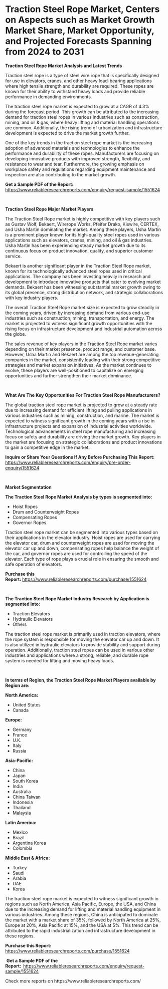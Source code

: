 <p><h1>Traction Steel Rope Market, Centers on Aspects such as Market Growth Market Share, Market Opportunity, and Projected Forecasts Spanning from 2024 to 2031</h1></p><p><strong>Traction Steel Rope Market Analysis and Latest Trends</strong></p>
<p><p>Traction steel rope is a type of steel wire rope that is specifically designed for use in elevators, cranes, and other heavy load-bearing applications where high tensile strength and durability are required. These ropes are known for their ability to withstand heavy loads and provide reliable performance in demanding environments.</p><p>The traction steel rope market is expected to grow at a CAGR of 4.3% during the forecast period. This growth can be attributed to the increasing demand for traction steel ropes in various industries such as construction, mining, and oil & gas, where heavy lifting and material handling operations are common. Additionally, the rising trend of urbanization and infrastructure development is expected to drive the market growth further.</p><p>One of the key trends in the traction steel rope market is the increasing adoption of advanced materials and technologies to enhance the performance and durability of these ropes. Manufacturers are focusing on developing innovative products with improved strength, flexibility, and resistance to wear and tear. Furthermore, the growing emphasis on workplace safety and regulations regarding equipment maintenance and inspection are also contributing to the market growth.</p></p>
<p><strong>Get a Sample PDF of the Report:&nbsp;</strong> <a href="https://www.reliableresearchreports.com/enquiry/request-sample/1551624">https://www.reliableresearchreports.com/enquiry/request-sample/1551624</a></p>
<p>&nbsp;</p>
<p><strong>Traction Steel Rope Major Market Players</strong></p>
<p><p>The Traction Steel Rope market is highly competitive with key players such as Gustav Wolf, Bekaert, Wirerope Works, Pfeifer Drako, Kiswire, CERTEX, and Usha Martin dominating the market. Among these players, Usha Martin is a prominent player known for its high-quality steel ropes used in various applications such as elevators, cranes, mining, and oil & gas industries. Usha Martin has been experiencing steady market growth due to its continuous focus on product innovation, quality, and superior customer service.</p><p>Bekaert is another significant player in the Traction Steel Rope market, known for its technologically advanced steel ropes used in critical applications. The company has been investing heavily in research and development to introduce innovative products that cater to evolving market demands. Bekaert has been witnessing substantial market growth owing to its global presence, strong distribution network, and strategic collaborations with key industry players.</p><p>The overall Traction Steel Rope market size is expected to grow steadily in the coming years, driven by increasing demand from various end-use industries such as construction, mining, transportation, and energy. The market is projected to witness significant growth opportunities with the rising focus on infrastructure development and industrial automation across the globe.</p><p>The sales revenue of key players in the Traction Steel Rope market varies depending on their market presence, product range, and customer base. However, Usha Martin and Bekaert are among the top revenue-generating companies in the market, consistently leading with their strong competitive strategies and market expansion initiatives. As the market continues to evolve, these players are well-positioned to capitalize on emerging opportunities and further strengthen their market dominance.</p></p>
<p>&nbsp;</p>
<p><strong>What Are The Key Opportunities For Traction Steel Rope Manufacturers?</strong></p>
<p><p>The global traction steel rope market is projected to grow at a steady rate due to increasing demand for efficient lifting and pulling applications in various industries such as mining, construction, and marine. The market is expected to witness significant growth in the coming years with a rise in infrastructure projects and expansion of industrial activities worldwide. Technological advancements in steel rope manufacturing and increasing focus on safety and durability are driving the market growth. Key players in the market are focusing on strategic collaborations and product innovations to gain a competitive edge in the market.</p></p>
<p><strong>Inquire or Share Your Questions If Any Before Purchasing This Report:</strong> <a href="https://www.reliableresearchreports.com/enquiry/pre-order-enquiry/1551624">https://www.reliableresearchreports.com/enquiry/pre-order-enquiry/1551624</a></p>
<p>&nbsp;</p>
<p><strong>Market Segmentation</strong></p>
<p><strong>The Traction Steel Rope Market Analysis by types is segmented into:</strong></p>
<p><ul><li>Hoist Ropes</li><li>Drum and Counterweight Ropes</li><li>Compensating Ropes</li><li>Governor Ropes</li></ul></p>
<p><p>Traction steel rope market can be segmented into various types based on their applications in the elevator industry. Hoist ropes are used for carrying the elevator car, drum and counterweight ropes are used for moving the elevator car up and down, compensating ropes help balance the weight of the car, and governor ropes are used for controlling the speed of the elevator. Each type of rope plays a crucial role in ensuring the smooth and safe operation of elevators.</p></p>
<p><strong>Purchase this Report:&nbsp;</strong><a href="https://www.reliableresearchreports.com/purchase/1551624">https://www.reliableresearchreports.com/purchase/1551624</a></p>
<p>&nbsp;</p>
<p><strong>The Traction Steel Rope Market Industry Research by Application is segmented into:</strong></p>
<p><ul><li>Traction Elevators</li><li>Hydraulic Elevators</li><li>Others</li></ul></p>
<p><p>The traction steel rope market is primarily used in traction elevators, where the rope system is responsible for moving the elevator car up and down. It is also utilized in hydraulic elevators to provide stability and support during operation. Additionally, traction steel ropes can be used in various other industries and applications where a strong, reliable, and durable rope system is needed for lifting and moving heavy loads.</p></p>
<p>&nbsp;</p>
<p><strong>In terms of Region, the Traction Steel Rope Market Players available by Region are:</strong></p>
<p>
    <p> <strong> North America: </strong>
        <ul>
            <li>United States</li>
            <li>Canada</li>
        </ul>
        </p> 
    <p> <strong> Europe: </strong>
        <ul>
            <li>Germany</li>
            <li>France</li>
            <li>U.K.</li>
            <li>Italy</li>
            <li>Russia</li>
        </ul>
        </p> 
    <p> <strong> Asia-Pacific: </strong>
        <ul>
            <li>China</li>
            <li>Japan</li>
            <li>South Korea</li>
            <li>India</li>
            <li>Australia</li>
            <li>China Taiwan</li>
            <li>Indonesia</li>
            <li>Thailand</li>
            <li>Malaysia</li>
        </ul>
        </p> 
    <p> <strong> Latin America: </strong>
        <ul>
            <li>Mexico</li>
            <li>Brazil</li>
            <li>Argentina Korea</li>
            <li>Colombia</li>
        </ul>
        </p> 
    <p> <strong> Middle East & Africa: </strong>
        <ul>
            <li>Turkey</li>
            <li>Saudi</li>
            <li>Arabia</li>
            <li>UAE</li>
            <li>Korea</li>
        </ul>
    </p>
    </p>
<p><p>The traction steel rope market is expected to witness significant growth in regions such as North America, Asia Pacific, Europe, the USA, and China due to the increasing demand for lifting and material handling equipment in various industries. Among these regions, China is anticipated to dominate the market with a market share of 35%, followed by North America at 25%, Europe at 20%, Asia Pacific at 15%, and the USA at 5%. This trend can be attributed to the rapid industrialization and infrastructure development in these regions.</p></p>
<p><strong>Purchase this Report: </strong><a href="https://www.reliableresearchreports.com/purchase/1551624">https://www.reliableresearchreports.com/purchase/1551624</a></p>
<p>&nbsp;<strong>Get a Sample PDF of the Report:&nbsp;&nbsp;</strong><a href="https://www.reliableresearchreports.com/enquiry/request-sample/1551624">https://www.reliableresearchreports.com/enquiry/request-sample/1551624</a></p>
<p><strong></strong></p>
<p>Check more reports on https://www.reliableresearchreports.com/</p>